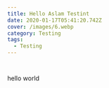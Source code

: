 ```yaml
---
title: Hello Aslam Testint
date: 2020-01-17T05:41:20.742Z
cover: /images/6.webp
category: Testing
tags:
  - Testing
---
```

![]()

![]()

hello world
